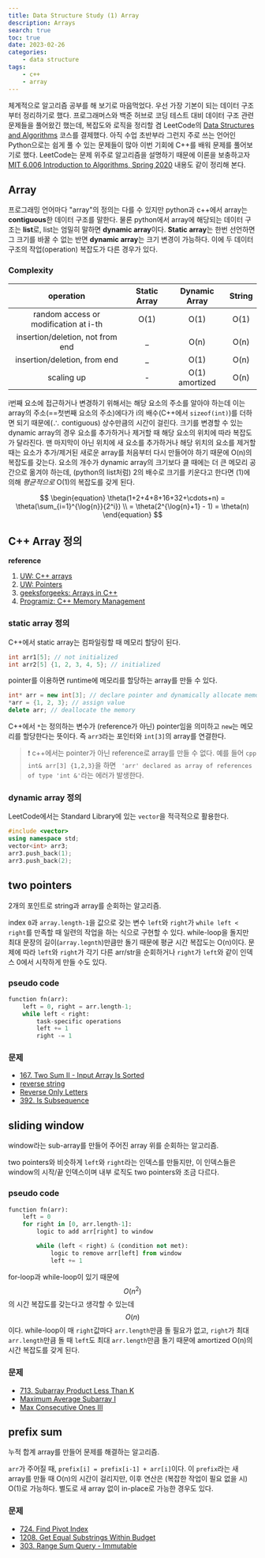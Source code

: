 ```yaml
---
title: Data Structure Study (1) Array
description: Arrays
search: true
toc: true
date: 2023-02-26
categories:
    - data structure
tags:
    - c++
    - array
---
```


체계적으로 알고리즘 공부를 해 보기로 마음먹었다. 우선 가장 기본이 되는 데이터 구조부터 정리하기로 했다. 프로그래머스와 백준 허브로 코딩 테스트 대비 데이터 구조 관련 문제들을 풀어왔긴 했는데, 복잡도와 로직을 정리할 겸 LeetCode의 [Data Structures and Algorithms](https://leetcode.com/explore/interview/card/leetcodes-interview-crash-course-data-structures-and-algorithms/) 코스를 결제했다. 아직 수업 초반부라 그런지 주로 쓰는 언어인 Python으로는 쉽게 풀 수 있는 문제들이 많아 이번 기회에 C++를 배워 문제를 풀어보기로 했다. LeetCode는 문제 위주로 알고리즘을 설명하기 때문에 이론을 보충하고자 [MIT 6.006 Introduction to Algorithms, Spring 2020](https://www.youtube.com/playlist?list=PLUl4u3cNGP63EdVPNLG3ToM6LaEUuStEY) 내용도 같이 정리해 본다.

## Array

프로그래밍 언어마다 "array"의 정의는 다를 수 있지만 python과 c++에서 array는 **contiguous**한 데이터 구조를 말한다. 물론 python에서 array에 해당되는 데이터 구조는 **list**로, list는 엄밀히 말하면 **dynamic array**이다. **Static array**는 한번 선언하면 그 크기를 바꿀 수 없는 반면 **dynamic array**는 크기 변경이 가능하다. 이에 두 데이터 구조의 작업(operation) 복잡도가 다른 경우가 있다.

### Complexity

|           **operation**           	| **Static Array** 	| **Dynamic Array** 	| **String** 	|
|:---------------------------------:	|:----------------:	|:-----------------:	|:----------:	|
| random access or modification at  i-th|     O(1)       	|        O(1)       	|    O(1)       |
| insertion/deletion, not from end  	|         _        	|        O(n)       	|    O(n)    	|
|    insertion/deletion, from end   	|         _        	|        O(1)       	|    O(n)    	|
|             scaling up            	|         -        	|   O(1) amortized  	|    O(n)    	|

i번째 요소에 접근하거나 변경하기 위해서는 해당 요소의 주소를 알아야 하는데 이는 array의 주소(==첫번째 요소의 주소)에다가 i의 배수(C++에서 `sizeof(int)`)를 더하면 되기 때문에(∴ contiguous) 상수만큼의 시간이 걸린다.
크기를 변경할 수 있는 dynamic array의 경우 요소를 추가하거나 제거할 때 해당 요소의 위치에 따라 복잡도가 달라진다. 맨 마지막이 아닌 위치에 새 요소를 추가하거나 해당 위치의 요소를 제거할 때는 요소가 추가/제거된 새로운 array를 처음부터 다시 만들어야 하기 때문에 O(n)의 복잡도를 갖는다. 요소의 개수가 dynamic array의 크기보다 클 때에는 더 큰 메모리 공간으로 옮겨야 하는데, (python의 list처럼) 2의 배수로 크기를 키운다고 한다면 (1)에 의해 *평균적으로* O(1)의 복잡도를 갖게 된다.

$$ 
\begin{equation}
\theta(1+2+4+8+16+32+\cdots+n) = \theta(\sum_{i=1}^{\log{n}}{2^i}) \\
= \theta(2^{\log{n}+1} - 1) = \theta(n)
\end{equation}
$$

## C++ Array 정의
**reference**
1. [UW: C++ arrays](http://courses.washington.edu/css342/zander/css332/array.html)
2. [UW: Pointers](http://courses.washington.edu/css342/zander/css332/pointers.html)
3. [geeksforgeeks: Arrays in C++](https://www.geeksforgeeks.org/arrays-in-c-cpp/?ref=lbp)
4. [Programiz: C++ Memory Management](https://www.programiz.com/cpp-programming/memory-management)

### static array 정의
C++에서 static array는 컴파일링할 때 메모리 할당이 된다.
```cpp
int arr1[5]; // not initialized
int arr2[5] {1, 2, 3, 4, 5}; // initialized
```
pointer를 이용하면 runtime에 메모리를 할당하는 array를 만들 수 있다.
```cpp
int* arr = new int[3]; // declare pointer and dynamically allocate memory 
*arr = {1, 2, 3}; // assign value
delete arr; // deallocate the memory
```
C++에서 `*`는 정의하는 변수가 (reference가 아닌) pointer임을 의미하고 `new`는 메모리를 할당한다는 뜻이다. 즉 `arr3`라는 포인터와 `int[3]`의 array를 연결한다.

> ❗️ c++에서는 pointer가 아닌 reference로 array를 만들 수 없다. 예를 들어 ```cpp int& arr[3] {1,2,3}```을 하면 ``` 'arr' declared as array of references of type 'int &'```라는 에러가 발생한다.

### dynamic array 정의
LeetCode에서는 Standard Library에 있는 `vector`을 적극적으로 활용한다. 
```cpp
#include <vector>
using namespace std;
vector<int> arr3;
arr3.push_back(1);
arr3.push_back(2);
```

## two pointers 
2개의 포인트로 string과 array를 순회하는 알고리즘.

index `0`과 `array.length-1`을 값으로 갖는 변수 `left`와 `right`가 `while left < right`를 만족할 때 일련의 작업을 하는 식으로 구현할 수 있다. while-loop을 돌지만 최대 문장의 길이(`array.legnth`)만큼만 돌기 때문에 평균 시간 복잡도는 O(n)이다. 문제에 따라 `left`와 `right`가 각기 다른 arr/str을 순회하거나 `right`가 `left`와 같이 인덱스 0에서 시작하게 만들 수도 있다.

### pseudo code
```python
function fn(arr):
    left = 0, right = arr.length-1;
    while left < right:
        task-specific operations
        left += 1 
        right -= 1
```

### 문제
* [167. Two Sum II - Input Array Is Sorted](https://github.com/wjlee-ling/algorithms/tree/main/0167-two-sum-ii-input-array-is-sorted)
* [reverse string](https://github.com/wjlee-ling/algorithms/tree/main/reverse-string)
* [Reverse Only Letters](https://github.com/wjlee-ling/algorithms/tree/main/0917-reverse-only-letters)
* [392. Is Subsequence](https://github.com/wjlee-ling/algorithms/tree/main/0392-is-subsequence)

## sliding window
window라는 sub-array를 만들어 주어진 array 위를 순회하는 알고리즘.

two pointers와 비슷하게 `left`와 `right`라는 인덱스를 만들지만, 이 인덱스들은 window의 시작/끝 인덱스이며 내부 로직도 two pointers와 조금 다르다.

### pseudo code
```python
function fn(arr):
    left = 0
    for right in [0, arr.length-1]:
        logic to add arr[right] to window

        while (left < right) & (condition not met):
            logic to remove arr[left] from window
            left += 1
```
for-loop과 while-loop이 있기 때문에 $$O(n^2)$$ 의 시간 복잡도를 갖는다고 생각할 수 있는데 $$O(n)$$ 이다. while-loop이 매 `right`값마다 `arr.length`만큼 돌 필요가 없고, `right`가 최대 `arr.length`만큼 돌 때 `left`도 최대 `arr.length`만큼 돌기 때문에 amortized O(n)의 시간 복잡도를 갖게 된다.

### 문제
* [713. Subarray Product Less Than K](https://github.com/wjlee-ling/algorithms/tree/main/0713-subarray-product-less-than-k)
* [Maximum Average Subarray I](https://github.com/wjlee-ling/algorithms/tree/main/maximum-average-subarray-i)
* [Max Consecutive Ones III](https://github.com/wjlee-ling/algorithms/tree/main/0max-consecutive-ones-iii)

## prefix sum
누적 합계 array를 만들어 문제를 해결하는 알고리즘.

`arr`가 주어질 때, `prefix[i] = prefix[i-1] + arr[i]`이다. 이 `prefix`라는 새 array를 만들 때 O(n)의 시간이 걸리지만, 이후 연산은 (복잡한 작업이 필요 없을 시) O(1)로 가능하다. 별도로 새 array 없이 in-place로 가능한 경우도 있다.

### 문제
* [724. Find Pivot Index](https://github.com/wjlee-ling/algorithms/tree/main/0724-find-pivot-index)
* [1208. Get Equal Substrings Within Budget](https://github.com/wjlee-ling/algorithms/tree/main/1208-get-equal-substrings-within-budget)
* [303. Range Sum Query - Immutable](https://github.com/wjlee-ling/algorithms/tree/main/0303-range-sum-query-immutable)